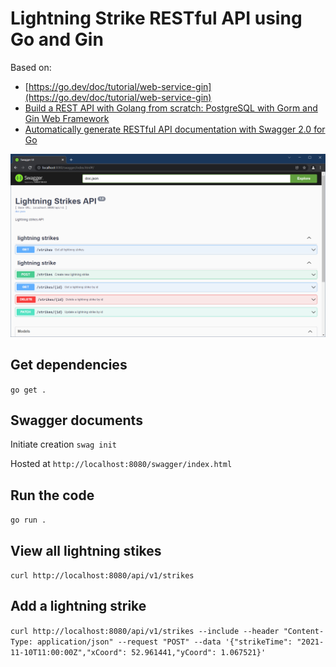
# Lightning Strike RESTful API using Go and Gin
Based on:
* [https://go.dev/doc/tutorial/web-service-gin](https://go.dev/doc/tutorial/web-service-gin)
* [Build a REST API with Golang from scratch: PostgreSQL with Gorm and Gin Web Framework](https://dc1888.medium.com/build-a-rest-api-with-golang-from-scratch-postgresql-with-gorm-and-gin-web-framework-3d3f95ccf2e7)
* [Automatically generate RESTful API documentation with Swagger 2.0 for Go](https://golangexample.com/automatically-generate-restful-api-documentation-with-swagger-2-0-for-go/)

![Swagger](swagger.png?raw=true)

## Get dependencies
`go get .`

## Swagger documents
Initiate creation
`swag init`

Hosted at
`http://localhost:8080/swagger/index.html`

## Run the code
`go run .`

## View all lightning stikes
`curl http://localhost:8080/api/v1/strikes`

## Add a lightning strike
`curl http://localhost:8080/api/v1/strikes --include --header "Content-Type: application/json" --request "POST" --data '{"strikeTime": "2021-11-10T11:00:00Z","xCoord": 52.961441,"yCoord": 1.067521}'`
